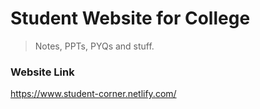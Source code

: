 # Student Website for College

> Notes, PPTs, PYQs and stuff.



### Website Link
https://www.student-corner.netlify.com/
